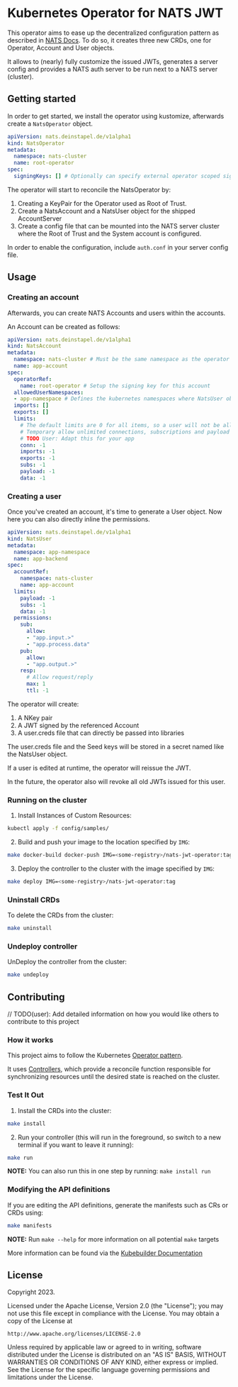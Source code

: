 # Kubernetes Operator for NATS JWT

This operator aims to ease up the decentralized configuration pattern as described in [NATS Docs](https://docs.nats.io/running-a-nats-service/configuration/securing_nats/auth_intro/jwt).
To do so, it creates three new CRDs, one for Operator, Account and User objects.

It allows to (nearly) fully customize the issued JWTs, generates a server config and provides a NATS auth server to be run next to a NATS server (cluster).

## Getting started

In order to get started, we install the operator using kustomize, afterwards create a `NatsOperator` object.

```yaml
apiVersion: nats.deinstapel.de/v1alpha1
kind: NatsOperator
metadata:
  namespace: nats-cluster
  name: root-operator
spec:
  signingKeys: [] # Optionally can specify external operator scoped signing keys here.
```

The operator will start to reconcile the NatsOperator by:
1. Creating a KeyPair for the Operator used as Root of Trust.
2. Create a NatsAccount and a NatsUser object for the shipped AccountServer
3. Create a config file that can be mounted into the NATS server cluster where the Root of Trust and the System account is configured.

In order to enable the configuration, include `auth.conf` in your server config file.

## Usage

### Creating an account

Afterwards, you can create NATS Accounts and users within the accounts.

An Account can be created as follows:
```yaml
apiVersion: nats.deinstapel.de/v1alpha1
kind: NatsAccount
metadata:
  namespace: nats-cluster # Must be the same namespace as the operator
  name: app-account
spec:
  operatorRef:
    name: root-operator # Setup the signing key for this account
  allowedUserNamespaces:
  - app-namespace # Defines the kubernetes namespaces where NatsUser objects for this account will be valid
  imports: []
  exports: []
  limits: 
    # The default limits are 0 for all items, so a user will not be allowed to connect or subscribe
    # Temporary allow unlimited connections, subscriptions and payload sizes. 
    # TODO User: Adapt this for your app
    conn: -1
    imports: -1
    exports: -1
    subs: -1
    payload: -1
    data: -1
```

### Creating a user

Once you've created an account, it's time to generate a User object.
Now here you can also directly inline the permissions.

```yaml
apiVersion: nats.deinstapel.de/v1alpha1
kind: NatsUser
metadata:
  namespace: app-namespace
  name: app-backend
spec:
  accountRef:
    namespace: nats-cluster
    name: app-account
  limits:
    payload: -1
    subs: -1
    data: -1
  permissions:
    sub:
      allow:
      - "app.input.>"
      - "app.process.data"
    pub:
      allow:
      - "app.output.>"
    resp:
      # Allow request/reply
      max: 1
      ttl: -1
```

The operator will create:
1. A NKey pair
2. A JWT signed by the referenced Account
3. A user.creds file that can directly be passed into libraries

The user.creds file and the Seed keys will be stored in a secret named like the NatsUser object.

If a user is edited at runtime, the operator will reissue the JWT.

In the future, the operator also will revoke all old JWTs issued for this user.


### Running on the cluster
1. Install Instances of Custom Resources:

```sh
kubectl apply -f config/samples/
```

2. Build and push your image to the location specified by `IMG`:

```sh
make docker-build docker-push IMG=<some-registry>/nats-jwt-operator:tag
```

3. Deploy the controller to the cluster with the image specified by `IMG`:

```sh
make deploy IMG=<some-registry>/nats-jwt-operator:tag
```

### Uninstall CRDs
To delete the CRDs from the cluster:

```sh
make uninstall
```

### Undeploy controller
UnDeploy the controller from the cluster:

```sh
make undeploy
```

## Contributing
// TODO(user): Add detailed information on how you would like others to contribute to this project

### How it works
This project aims to follow the Kubernetes [Operator pattern](https://kubernetes.io/docs/concepts/extend-kubernetes/operator/).

It uses [Controllers](https://kubernetes.io/docs/concepts/architecture/controller/),
which provide a reconcile function responsible for synchronizing resources until the desired state is reached on the cluster.

### Test It Out
1. Install the CRDs into the cluster:

```sh
make install
```

2. Run your controller (this will run in the foreground, so switch to a new terminal if you want to leave it running):

```sh
make run
```

**NOTE:** You can also run this in one step by running: `make install run`

### Modifying the API definitions
If you are editing the API definitions, generate the manifests such as CRs or CRDs using:

```sh
make manifests
```

**NOTE:** Run `make --help` for more information on all potential `make` targets

More information can be found via the [Kubebuilder Documentation](https://book.kubebuilder.io/introduction.html)

## License

Copyright 2023.

Licensed under the Apache License, Version 2.0 (the "License");
you may not use this file except in compliance with the License.
You may obtain a copy of the License at

    http://www.apache.org/licenses/LICENSE-2.0

Unless required by applicable law or agreed to in writing, software
distributed under the License is distributed on an "AS IS" BASIS,
WITHOUT WARRANTIES OR CONDITIONS OF ANY KIND, either express or implied.
See the License for the specific language governing permissions and
limitations under the License.

